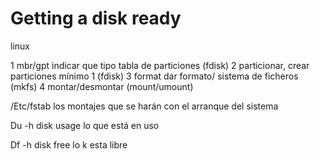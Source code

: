 # Getting a disk ready

linux

1 mbr/gpt indicar que tipo tabla de particiones (fdisk) 2 particionar, crear particiones mínimo 1 (fdisk) 3 format dar formato/ sistema de ficheros (mkfs) 4 montar/desmontar (mount/umount)

/Etc/fstab los montajes que se harán con el arranque del sistema

Du -h disk usage lo que está en uso

Df -h disk free lo k esta libre



